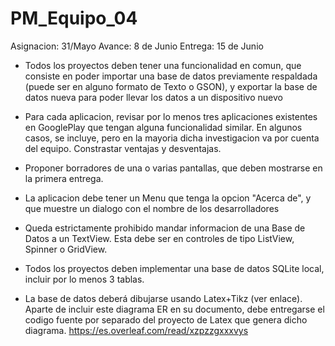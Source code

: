 # PM_Equipo_04

Asignacion: 31/Mayo
Avance: 8 de Junio
Entrega: 15 de Junio


* Todos los proyectos deben tener una funcionalidad en comun, que consiste en poder importar una base de datos previamente respaldada (puede ser en alguno formato de Texto o GSON), y exportar la base de datos nueva para poder llevar los datos a un dispositivo nuevo
* Para cada aplicacion, revisar por lo menos tres aplicaciones existentes en GooglePlay que tengan alguna funcionalidad similar. En algunos casos, se incluye, pero en la mayoria dicha investigacion va por cuenta del equipo. Constrastar ventajas y desventajas.

* Proponer borradores de una o varias pantallas, que deben mostrarse en la primera entrega.

* La aplicacion debe tener un Menu que tenga la opcion "Acerca de", y que muestre un dialogo con el nombre de los desarrolladores
* Queda estrictamente prohibido mandar informacion de una Base de Datos a un TextView. Esta debe ser en controles de tipo ListView, Spinner o GridView.


* Todos los proyectos deben implementar una base de datos SQLite local, incluir por lo menos 3 tablas.
* La base de datos deberá dibujarse usando Latex+Tikz (ver enlace). Aparte de incluir este diagrama ER en su documento, debe entregarse el codigo fuente por separado del proyecto de Latex que genera dicho diagrama.
https://es.overleaf.com/read/xzpzzgxxxvys
